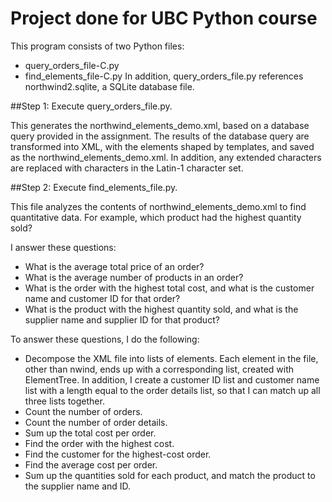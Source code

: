 # Project done for UBC Python course

This program consists of two Python files:
* query_orders_file-C.py
* find_elements_file-C.py
In addition, query_orders_file.py references northwind2.sqlite, a SQLite database file.

##Step 1:
Execute query_orders_file.py.

This generates the northwind_elements_demo.xml, based on a database query provided in the assignment. The results of the database query are transformed into XML, with the elements shaped by templates, and saved as the northwind_elements_demo.xml. In addition, any extended characters are replaced with characters in the Latin-1 character set.

##Step 2:
Execute find_elements_file.py. 

This file analyzes the contents of northwind_elements_demo.xml to find quantitative data. For example, which product had the highest quantity sold?

I answer these questions:
* What is the average total price of an order?
* What is the average number of products in an order?
* What is the order with the highest total cost, and what is the customer name and customer ID for that order?
* What is the product with the highest quantity sold, and what is the supplier name and supplier ID for that product?

To answer these questions, I do the following:

* Decompose the XML file into lists of elements. Each element in the file, other than nwind, ends up with a corresponding list, created with ElementTree. In addition, I create a customer ID list and customer name list with a length equal to the order details list, so that I can match up all three lists together.
* Count the number of orders.
* Count the number of order details.
* Sum up the total cost per order.
* Find the order with the highest cost.
* Find the customer for the highest-cost order.
* Find the average cost per order.
* Sum up the quantities sold for each product, and match the product to the supplier name and ID.


